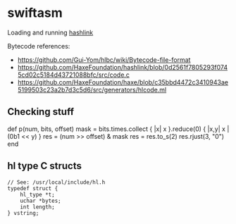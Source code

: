 # swiftasm

Loading and running [hashlink](https://github.com/HaxeFoundation/hashlink) 

Bytecode references:
- <https://github.com/Gui-Yom/hlbc/wiki/Bytecode-file-format>
- <https://github.com/HaxeFoundation/hashlink/blob/0d2561f7805293f0745cd02c5184d43721088bfc/src/code.c>
- <https://github.com/HaxeFoundation/haxe/blob/c35bbd4472c3410943ae5199503c23a2b7d3c5d6/src/generators/hlcode.ml>

## Checking stuff

def p(num, bits, offset)
    mask = bits.times.collect { |x| x }.reduce(0) { |x,y| x | (0b1 << y) }
    res = (num >> offset) & mask
    res = res.to_s(2)
    res.rjust(3, "0")
end



## hl type C structs

    // See: /usr/local/include/hl.h
    typedef struct {
        hl_type *t;
        uchar *bytes;
        int length;
    } vstring;
    